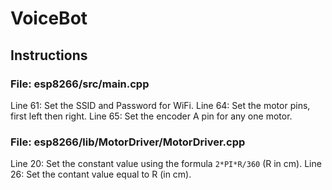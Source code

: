 # VoiceBot

## Instructions

### File: esp8266/src/main.cpp
Line 61: Set the SSID and Password for WiFi.
Line 64: Set the motor pins, first left then right.
Line 65: Set the encoder A pin for any one motor.

### File: esp8266/lib/MotorDriver/MotorDriver.cpp
Line 20: Set the constant value using the formula `2*PI*R/360` (R in cm).
Line 26: Set the contant value equal to R (in cm).
